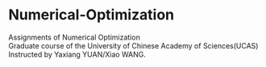 # Numerical-Optimization
Assignments of Numerical Optimization</br>
Graduate course of the University of Chinese Academy of Sciences(UCAS)
Instructed by Yaxiang YUAN/Xiao WANG.
